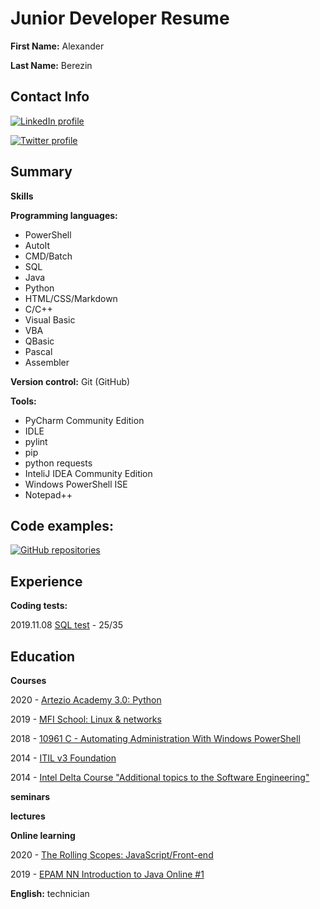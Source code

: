 # Junior Developer Resume

**First Name:** Alexander

**Last Name:** Berezin

## Contact Info

[![LinkedIn profile](https://seeklogo.com/images/L/linkedin-logo-F84AF05CFC-seeklogo.com.png)](https://www.linkedin.com/in/bereale/)

[![Twitter profile](https://seeklogo.com/images/T/twitter-logo-A87F167CF4-seeklogo.com.png)](https://twitter.com/hieribentum)
## Summary
**Skills**

**Programming languages:**
* PowerShell
* AutoIt
* CMD/Batch
* SQL
* Java
* Python
* HTML/CSS/Markdown
* C/C++
* Visual Basic
* VBA
* QBasic
* Pascal
* Assembler

**Version control:** Git (GitHub)

**Tools:**
* PyCharm Community Edition
* IDLE
* pylint
* pip
* python requests
* InteliJ IDEA Community Edition
* Windows PowerShell ISE
* Notepad++

## Code examples:

[![GitHub repositories](https://seeklogo.com/images/G/github-official-logo-83C3EC56E8-seeklogo.com.png)](https://github.com/denura?tab=repositories)

## Experience

**Coding tests:**

2019.11.08 [SQL test](https://www.learnqa.ru/sql_test) - 25/35

## Education

**Courses**

2020 - [Artezio Academy 3.0: Python](https://vk.com/wall-39755794_810)

2019 - [MFI School: Linux & networks](https://vk.com/wall9518699_2875)

2018 - [10961 C - Automating Administration With Windows PowerShell](https://edu.softline.com/vendors/microsoft/avtomatizaciya-administrirovaniya-s-ispolzovaniem-windows-powershell/)

2014 - [ITIL v3 Foundation](https://cleverics.ru/education/itil-v3/itil-foundation)

2014 - [Intel Delta Course "Additional topics to the Software Engineering"](https://delta1.delta-course.org/)

**seminars**

**lectures**

**Online learning**

2020 - [The Rolling Scopes: JavaScript/Front-end](https://rs.school/js/)

2019 - [EPAM NN Introduction to Java Online #1](https://training.ru/#!/Training/2397?lang=ru)

**English:** technician
